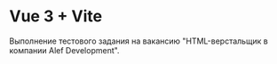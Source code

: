 # Vue 3 + Vite

Выполнение тестового задания на вакансию "HTML-верстальщик в компании Alef Development".
